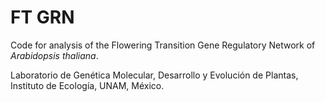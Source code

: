 # FT GRN
Code for analysis of the Flowering Transition Gene Regulatory Network of _Arabidopsis thaliana_.

Laboratorio de Genética Molecular, Desarrollo y Evolución de Plantas, Instituto de Ecología, UNAM, México.

